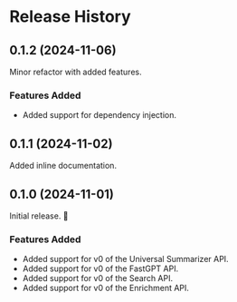 # Release History


## 0.1.2 (2024-11-06)
Minor refactor with added features.

### Features Added
- Added support for dependency injection.


## 0.1.1 (2024-11-02)
Added inline documentation.


## 0.1.0 (2024-11-01)
Initial release. :tada:

### Features Added
- Added support for v0 of the Universal Summarizer API.
- Added support for v0 of the FastGPT API.
- Added support for v0 of the Search API.
- Added support for v0 of the Enrichment API.
